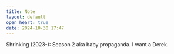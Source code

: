 ```yaml
---
title: Note
layout: default
open_heart: true
date: 2024-10-30 17:47
---
```


Shrinking (2023-): Season 2 aka baby propaganda. I want a Derek. 
